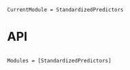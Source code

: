 ```@meta
CurrentModule = StandardizedPredictors
```

# API

```@index
```

```@autodocs
Modules = [StandardizedPredictors]
```
